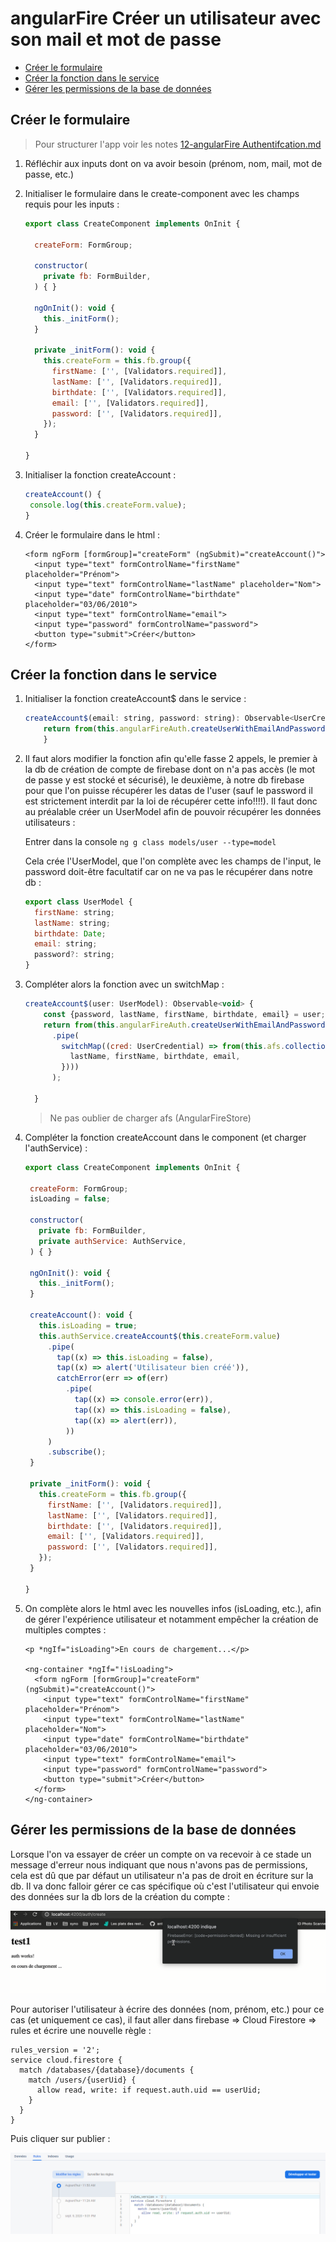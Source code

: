 # angularFire Créer un utilisateur avec son mail et mot de passe

* [Créer le formulaire](#créer-le-formulaire)
* [Créer la fonction dans le service](#créer-la-fonction-dans-le-service)
* [Gérer les permissions de la base de données](#gérer-les-permissions-de-la-base-de-données)

## Créer le formulaire

> Pour structurer l'app voir les notes [12-angularFire Authentifcation.md](https://gitlab.com/olivier_portal/mes-cours/-/blob/master/Languages/angular/12-angularFire%20Authentifcation.md)

1. Réfléchir aux inputs dont on va avoir besoin (prénom, nom, mail, mot de passe, etc.)

2. Initialiser le formulaire dans le create-component avec les champs requis pour les inputs :

    ```javascript
    export class CreateComponent implements OnInit {
    
      createForm: FormGroup;
    
      constructor(
        private fb: FormBuilder,
      ) { }
    
      ngOnInit(): void {
        this._initForm();
      }
    
      private _initForm(): void {
        this.createForm = this.fb.group({
          firstName: ['', [Validators.required]],
          lastName: ['', [Validators.required]],
          birthdate: ['', [Validators.required]],
          email: ['', [Validators.required]],
          password: ['', [Validators.required]],
        });
      }
    
    }
    ```

3. Initialiser la fonction createAccount :
    ```javascript
   createAccount() {
     console.log(this.createForm.value);
   }
    ```

4. Créer le formulaire dans le html :

    ```angular2html
    <form ngForm [formGroup]="createForm" (ngSubmit)="createAccount()">
      <input type="text" formControlName="firstName" placeholder="Prénom">
      <input type="text" formControlName="lastName" placeholder="Nom">
      <input type="date" formControlName="birthdate" placeholder="03/06/2010">
      <input type="text" formControlName="email">
      <input type="password" formControlName="password">
      <button type="submit">Créer</button>
    </form>
    ```

## Créer la fonction dans le service

1. Initialiser la fonction createAccount$ dans le service :

    ```javascript
    createAccount$(email: string, password: string): Observable<UserCredential> {
        return from(this.angularFireAuth.createUserWithEmailAndPassword(email, password))
        }
    ```
   
2. Il faut alors modifier la fonction afin qu'elle fasse 2 appels, le premier à la db de création de compte de firebase
dont on n'a pas accès (le mot de passe y est stocké et sécurisé), le deuxième, à notre db firebase pour que l'on puisse
récupérer les datas de l'user (sauf le password il est strictement interdit par la loi de récupérer cette info!!!!).
Il faut donc au préalable créer un UserModel afin de pouvoir récupérer les données utilisateurs :

    Entrer dans la console `ng g class models/user --type=model`
    
    Cela crée l'UserModel, que l'on complète avec les champs de l'input, le password doit-être facultatif car on ne va pas
     le récupérer dans notre db :

    ```javascript
    export class UserModel {
      firstName: string;
      lastName: string;
      birthdate: Date;
      email: string;
      password?: string;
    }
    ```

3. Compléter alors la fonction avec un switchMap :

    ```javascript
    createAccount$(user: UserModel): Observable<void> {
        const {password, lastName, firstName, birthdate, email} = user;
        return from(this.angularFireAuth.createUserWithEmailAndPassword(email, password))
          .pipe(
            switchMap((cred: UserCredential) => from(this.afs.collection('users').doc(cred.user.uid).set({
              lastName, firstName, birthdate, email,
            })))
          );
    
      }
    ```
   
   > Ne pas oublier de charger afs (AngularFireStore)

4. Compléter la fonction createAccount dans le component (et charger l'authService) :

    ```javascript
   export class CreateComponent implements OnInit {
   
     createForm: FormGroup;
     isLoading = false;
   
     constructor(
       private fb: FormBuilder,
       private authService: AuthService,
     ) { }
   
     ngOnInit(): void {
       this._initForm();
     }
   
     createAccount(): void {
       this.isLoading = true;
       this.authService.createAccount$(this.createForm.value)
         .pipe(
           tap((x) => this.isLoading = false),
           tap((x) => alert('Utilisateur bien créé')),
           catchError(err => of(err)
             .pipe(
               tap((x) => console.error(err)),
               tap((x) => this.isLoading = false),
               tap((x) => alert(err)),
             ))
         )
         .subscribe();
     }
   
     private _initForm(): void {
       this.createForm = this.fb.group({
         firstName: ['', [Validators.required]],
         lastName: ['', [Validators.required]],
         birthdate: ['', [Validators.required]],
         email: ['', [Validators.required]],
         password: ['', [Validators.required]],
       });
     }
   
   }
    ```
5. On complète alors le html avec les nouvelles infos (isLoading, etc.), afin de gérer l'expérience utilisateur et notamment
empêcher la création de multiples comptes :

    ```angular2html
    <p *ngIf="isLoading">En cours de chargement...</p>
    
    <ng-container *ngIf="!isLoading">
      <form ngForm [formGroup]="createForm" (ngSubmit)="createAccount()">
        <input type="text" formControlName="firstName" placeholder="Prénom">
        <input type="text" formControlName="lastName" placeholder="Nom">
        <input type="date" formControlName="birthdate" placeholder="03/06/2010">
        <input type="text" formControlName="email">
        <input type="password" formControlName="password">
        <button type="submit">Créer</button>
      </form>
    </ng-container>
    ```

## Gérer les permissions de la base de données

Lorsque l'on va essayer de créer un compte on va recevoir à ce stade un message d'erreur nous indiquant que nous n'avons pas
de permissions, cela est dû que par défaut un utilisateur n'a pas de droit en écriture sur la db. Il va donc falloir gérer
ce cas spécifique où c'est l'utilisateur qui envoie des données sur la db lors de la création du compte :

![permission denied](img/permission%20denied.PNG)

Pour autoriser l'utilisateur à écrire des données (nom, prénom, etc.) pour ce cas (et uniquement ce cas), il faut aller dans
firebase => Cloud Firestore => rules et écrire une nouvelle règle :

```
rules_version = '2';
service cloud.firestore {
  match /databases/{database}/documents {
    match /users/{userUid} {
      allow read, write: if request.auth.uid == userUid;
    }
  }
}
```

Puis cliquer sur publier :

![Firestore rules](img/firestore%20rules.PNG)


